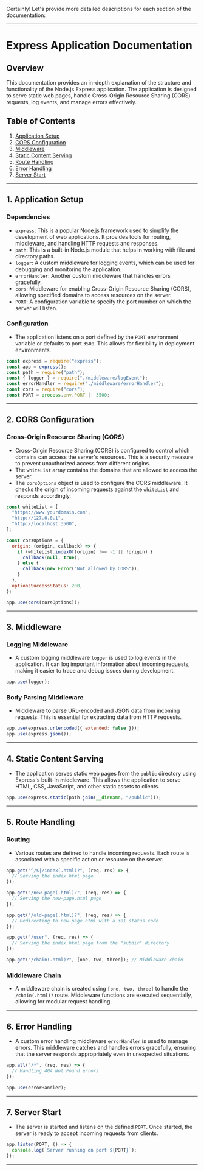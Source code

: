 Certainly! Let's provide more detailed descriptions for each section of the documentation:

---

# Express Application Documentation

## Overview

This documentation provides an in-depth explanation of the structure and functionality of the Node.js Express application. The application is designed to serve static web pages, handle Cross-Origin Resource Sharing (CORS) requests, log events, and manage errors effectively.

## Table of Contents

1. [Application Setup](#1-application-setup)
2. [CORS Configuration](#2-cors-configuration)
3. [Middleware](#3-middleware)
4. [Static Content Serving](#4-static-content-serving)
5. [Route Handling](#5-route-handling)
6. [Error Handling](#6-error-handling)
7. [Server Start](#7-server-start)

---

## 1. Application Setup <a name="1-application-setup"></a>

### Dependencies

- `express`: This is a popular Node.js framework used to simplify the development of web applications. It provides tools for routing, middleware, and handling HTTP requests and responses.
- `path`: This is a built-in Node.js module that helps in working with file and directory paths.
- `logger`: A custom middleware for logging events, which can be used for debugging and monitoring the application.
- `errorHandler`: Another custom middleware that handles errors gracefully.
- `cors`: Middleware for enabling Cross-Origin Resource Sharing (CORS), allowing specified domains to access resources on the server.
- `PORT`: A configuration variable to specify the port number on which the server will listen.

### Configuration

- The application listens on a port defined by the `PORT` environment variable or defaults to port `3500`. This allows for flexibility in deployment environments.

```javascript
const express = require("express");
const app = express();
const path = require("path");
const { logger } = require("./middleware/logEvent");
const errorHandler = require("./middleware/errorHandler");
const cors = require("cors");
const PORT = process.env.PORT || 3500;
```

---

## 2. CORS Configuration <a name="2-cors-configuration"></a>

### Cross-Origin Resource Sharing (CORS)

- Cross-Origin Resource Sharing (CORS) is configured to control which domains can access the server's resources. This is a security measure to prevent unauthorized access from different origins.
- The `whiteList` array contains the domains that are allowed to access the server.
- The `corsOptions` object is used to configure the CORS middleware. It checks the origin of incoming requests against the `whiteList` and responds accordingly.

```javascript
const whiteList = [
  "https://www.yourdomain.com",
  "http://127.0.0.1",
  "http://localhost:3500",
];

const corsOptions = {
  origin: (origin, callback) => {
    if (whiteList.indexOf(origin) !== -1 || !origin) {
      callback(null, true);
    } else {
      callback(new Error("Not allowed by CORS"));
    }
  },
  optionsSuccessStatus: 200,
};

app.use(cors(corsOptions));
```

---

## 3. Middleware <a name="3-middleware"></a>

### Logging Middleware

- A custom logging middleware `logger` is used to log events in the application. It can log important information about incoming requests, making it easier to trace and debug issues during development.

```javascript
app.use(logger);
```

### Body Parsing Middleware

- Middleware to parse URL-encoded and JSON data from incoming requests. This is essential for extracting data from HTTP requests.

```javascript
app.use(express.urlencoded({ extended: false }));
app.use(express.json());
```

---

## 4. Static Content Serving <a name="4-static-content-serving"></a>

- The application serves static web pages from the `public` directory using Express's built-in middleware. This allows the application to serve HTML, CSS, JavaScript, and other static assets to clients.

```javascript
app.use(express.static(path.join(__dirname, "/public")));
```

---

## 5. Route Handling <a name="5-route-handling"></a>

### Routing

- Various routes are defined to handle incoming requests. Each route is associated with a specific action or resource on the server.

```javascript
app.get("^/$|/index(.html)?", (req, res) => {
  // Serving the index.html page
});

app.get("/new-page(.html)?", (req, res) => {
  // Serving the new-page.html page
});

app.get("/old-page(.html)?", (req, res) => {
  // Redirecting to new-page.html with a 301 status code
});

app.get("/user", (req, res) => {
  // Serving the index.html page from the "subdir" directory
});

app.get("/chain(.html)?", [one, two, three]); // Middleware chain
```

### Middleware Chain

- A middleware chain is created using `[one, two, three]` to handle the `/chain(.html)?` route. Middleware functions are executed sequentially, allowing for modular request handling.

---

## 6. Error Handling <a name="6-error-handling"></a>

- A custom error handling middleware `errorHandler` is used to manage errors. This middleware catches and handles errors gracefully, ensuring that the server responds appropriately even in unexpected situations.

```javascript
app.all("/*", (req, res) => {
  // Handling 404 Not Found errors
});

app.use(errorHandler);
```

---

## 7. Server Start <a name="7-server-start"></a>

- The server is started and listens on the defined `PORT`. Once started, the server is ready to accept incoming requests from clients.

```javascript
app.listen(PORT, () => {
  console.log(`Server running on port ${PORT}`);
});
```

---
